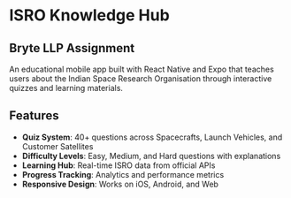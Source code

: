 # ISRO Knowledge Hub

## Bryte LLP Assignment

An educational mobile app built with React Native and Expo that teaches users about the Indian Space Research Organisation through interactive quizzes and learning materials.

## Features

- **Quiz System**: 40+ questions across Spacecrafts, Launch Vehicles, and Customer Satellites
- **Difficulty Levels**: Easy, Medium, and Hard questions with explanations
- **Learning Hub**: Real-time ISRO data from official APIs
- **Progress Tracking**: Analytics and performance metrics
- **Responsive Design**: Works on iOS, Android, and Web
